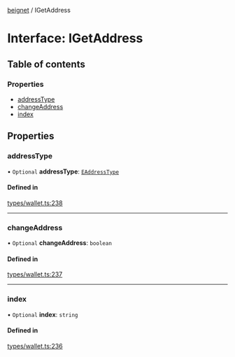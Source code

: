 [beignet](../README.md) / IGetAddress

# Interface: IGetAddress

## Table of contents

### Properties

- [addressType](IGetAddress.md#addresstype)
- [changeAddress](IGetAddress.md#changeaddress)
- [index](IGetAddress.md#index)

## Properties

### addressType

• `Optional` **addressType**: [`EAddressType`](../enums/EAddressType.md)

#### Defined in

[types/wallet.ts:238](https://github.com/synonymdev/beignet/blob/05d5011/src/types/wallet.ts#L238)

___

### changeAddress

• `Optional` **changeAddress**: `boolean`

#### Defined in

[types/wallet.ts:237](https://github.com/synonymdev/beignet/blob/05d5011/src/types/wallet.ts#L237)

___

### index

• `Optional` **index**: `string`

#### Defined in

[types/wallet.ts:236](https://github.com/synonymdev/beignet/blob/05d5011/src/types/wallet.ts#L236)
